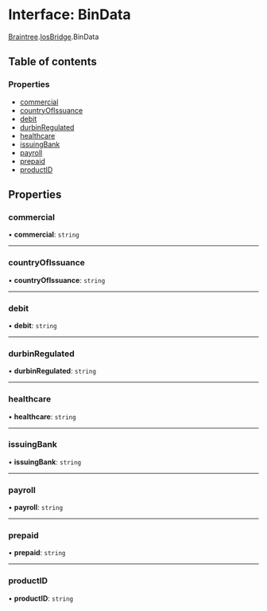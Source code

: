 # Interface: BinData

[Braintree](../modules/CdvPurchase.Braintree.md).[IosBridge](../modules/CdvPurchase.Braintree.IosBridge.md).BinData

## Table of contents

### Properties

- [commercial](CdvPurchase.Braintree.IosBridge.BinData.md#commercial)
- [countryOfIssuance](CdvPurchase.Braintree.IosBridge.BinData.md#countryofissuance)
- [debit](CdvPurchase.Braintree.IosBridge.BinData.md#debit)
- [durbinRegulated](CdvPurchase.Braintree.IosBridge.BinData.md#durbinregulated)
- [healthcare](CdvPurchase.Braintree.IosBridge.BinData.md#healthcare)
- [issuingBank](CdvPurchase.Braintree.IosBridge.BinData.md#issuingbank)
- [payroll](CdvPurchase.Braintree.IosBridge.BinData.md#payroll)
- [prepaid](CdvPurchase.Braintree.IosBridge.BinData.md#prepaid)
- [productID](CdvPurchase.Braintree.IosBridge.BinData.md#productid)

## Properties

### commercial

• **commercial**: `string`

___

### countryOfIssuance

• **countryOfIssuance**: `string`

___

### debit

• **debit**: `string`

___

### durbinRegulated

• **durbinRegulated**: `string`

___

### healthcare

• **healthcare**: `string`

___

### issuingBank

• **issuingBank**: `string`

___

### payroll

• **payroll**: `string`

___

### prepaid

• **prepaid**: `string`

___

### productID

• **productID**: `string`
